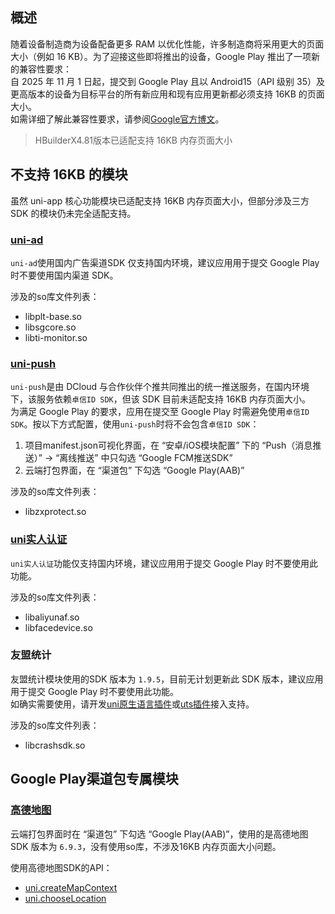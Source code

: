 ## 概述  
随着设备制造商为设备配备更多 RAM 以优化性能，许多制造商将采用更大的页面大小（例如 16 KB）。为了迎接这些即将推出的设备，Google Play 推出了一项新的兼容性要求：  
自 2025 年 11 月 1 日起，提交到 Google Play 且以 Android15（API 级别 35）及更高版本的设备为目标平台的所有新应用和现有应用更新都必须支持 16KB 的页面大小。  
如需详细了解此兼容性要求，请参阅[Google官方博文](https://android-developers.googleblog.com/2025/05/prepare-play-apps-for-devices-with-16kb-page-size.html)。

> HBuilderX4.81版本已适配支持 16KB 内存页面大小

## 不支持 16KB 的模块  
虽然 uni-app 核心功能模块已适配支持 16KB 内存页面大小，但部分涉及三方 SDK 的模块仍未完全适配支持。  

### [uni-ad](https://uniapp.dcloud.net.cn/uni-ad/)
`uni-ad`使用国内广告渠道SDK 仅支持国内环境，建议应用用于提交 Google Play 时不要使用国内渠道 SDK。  

涉及的so库文件列表：
- libplt-base.so
- libsgcore.so
- libti-monitor.so


### [uni-push](../api/plugins/push.md)
`uni-push`是由 DCloud 与合作伙伴个推共同推出的统一推送服务，在国内环境下，该服务依赖`卓信ID SDK`，但该 SDK 目前未适配支持 16KB 内存页面大小。  
为满足 Google Play 的要求，应用在提交至 Google Play 时需避免使用`卓信ID SDK`。按以下方式配置，使用`uni-push`时将不会包含`卓信ID SDK`：  
1. 项目manifest.json可视化界面，在 “安卓/iOS模块配置” 下的 “Push（消息推送）” -> “离线推送” 中只勾选 “Google FCM推送SDK”  
2. 云端打包界面，在 “渠道包” 下勾选 “Google Play(AAB)”  

涉及的so库文件列表：
- libzxprotect.so


### [uni实人认证](../api/plugins/facialRecognitionVerify.md)  
`uni实人认证`功能仅支持国内环境，建议应用用于提交 Google Play 时不要使用此功能。

涉及的so库文件列表：
- libaliyunaf.so  
- libfacedevice.so  

### 友盟统计
友盟统计模块使用的SDK 版本为 `1.9.5`，目前无计划更新此 SDK 版本，建议应用用于提交 Google Play 时不要使用此功能。  
如确实需要使用，请开发[uni原生语言插件](../plugin/native-plugin.md)或[uts插件](https://doc.dcloud.net.cn/uni-app-x/plugin/uts-plugin.html)接入支持。  

涉及的so库文件列表：
- libcrashsdk.so  


## Google Play渠道包专属模块  

### [高德地图](../component/map.md)  
云端打包界面时在 “渠道包” 下勾选 “Google Play(AAB)”，使用的是高德地图 SDK 版本为 `6.9.3`，没有使用so库，不涉及16KB 内存页面大小问题。  


使用高德地图SDK的API：
- [uni.createMapContext](../api/location/map.md#createmapcontext)
- [uni.chooseLocation](../api/location/location.md#chooselocation)




